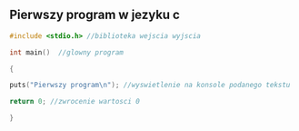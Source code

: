 ## Pierwszy program w jezyku c

```c
#include <stdio.h> //biblioteka wejscia wyjscia

int main()  //glowny program

{

puts("Pierwszy program\n"); //wyswietlenie na konsole podanego tekstu

return 0; //zwrocenie wartosci 0

}
```
